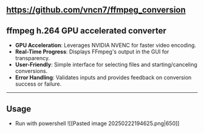 https://github.com/vncn7/ffmpeg_conversion
---
## **ffmpeg h.264 GPU accelerated converter**
- **GPU Acceleration**: Leverages NVIDIA NVENC for faster video encoding.
- **Real-Time Progress**: Displays FFmpeg's output in the GUI for transparency.
- **User-Friendly**: Simple interface for selecting files and starting/canceling conversions.
- **Error Handling**: Validates inputs and provides feedback on conversion success or failure.

---
## **Usage**  
- Run with powershell
![[Pasted image 20250222194625.png|650]]

